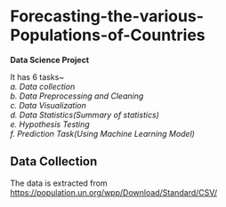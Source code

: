 # Forecasting-the-various-Populations-of-Countries
**Data Science Project**

It has 6 tasks~<br/>
  <t> _a. Data collection <br/>
  <t> b. Data Preprocessing and Cleaning <br/>
  <t> c. Data Visualization<br/>
  <t> d. Data Statistics(Summary of statistics)<br/>
  <t> e. Hypothesis Testing<br/>
  <t> f. Prediction Task(Using Machine Learning Model)_<br/>

## Data Collection
The data is extracted from https://population.un.org/wpp/Download/Standard/CSV/

